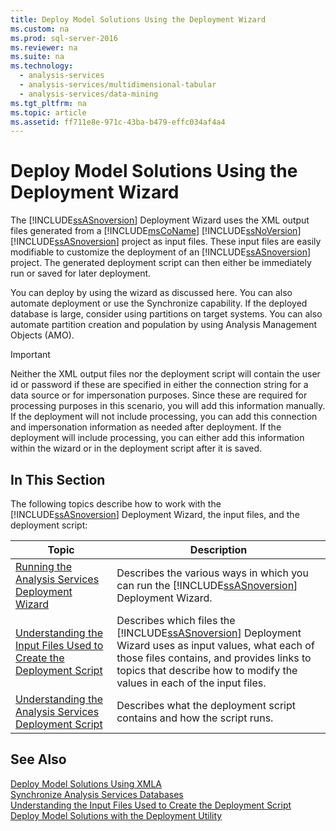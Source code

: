 ```yaml
---
title: Deploy Model Solutions Using the Deployment Wizard
ms.custom: na
ms.prod: sql-server-2016
ms.reviewer: na
ms.suite: na
ms.technology: 
  - analysis-services
  - analysis-services/multidimensional-tabular
  - analysis-services/data-mining
ms.tgt_pltfrm: na
ms.topic: article
ms.assetid: ff711e8e-971c-43ba-b479-effc034af4a4
---
```

# Deploy Model Solutions Using the Deployment Wizard
  The [!INCLUDE[ssASnoversion](../../Topics/TopicNameContainA/includes/ssASnoversion_md.md)] Deployment Wizard uses the XML output files generated from a [!INCLUDE[msCoName](../../Topics/TopicNameContainA/includes/msCoName_md.md)] [!INCLUDE[ssNoVersion](../../Topics/TopicNameContainA/includes/ssNoVersion_md.md)] [!INCLUDE[ssASnoversion](../../Topics/TopicNameContainA/includes/ssASnoversion_md.md)] project as input files. These input files are easily modifiable to customize the deployment of an [!INCLUDE[ssASnoversion](../../Topics/TopicNameContainA/includes/ssASnoversion_md.md)] project. The generated deployment script can then either be immediately run or saved for later deployment.  
  
 You can deploy by using the wizard as discussed here. You can also automate deployment or use the Synchronize capability. If the deployed database is large, consider using partitions on target systems. You can also automate partition creation and population by using Analysis Management Objects \(AMO\).  
  
> [!IMPORTANT]  
>  Neither the XML output files nor the deployment script will contain the user id or password if these are specified in either the connection string for a data source or for impersonation purposes. Since these are required for processing purposes in this scenario, you will add this information manually. If the deployment will not include processing, you can add this connection and impersonation information as needed after deployment. If the deployment will include processing, you can either add this information within the wizard or in the deployment script after it is saved.  
  
## In This Section  
 The following topics describe how to work with the [!INCLUDE[ssASnoversion](../../Topics/TopicNameContainA/includes/ssASnoversion_md.md)] Deployment Wizard, the input files, and the deployment script:  
  
|Topic|Description|  
|-----------|-----------------|  
|[Running the Analysis Services Deployment Wizard](../../Topics/TopicNameNotContainA/Running-the-Analysis-Services-Deployment-Wizard.md)|Describes the various ways in which you can run the [!INCLUDE[ssASnoversion](../../Topics/TopicNameContainA/includes/ssASnoversion_md.md)] Deployment Wizard.|  
|[Understanding the Input Files Used to Create the Deployment Script](../../Topics/TopicNameNotContainA/Understanding-the-Input-Files-Used-to-Create-the-Deployment-Script.md)|Describes which files the [!INCLUDE[ssASnoversion](../../Topics/TopicNameContainA/includes/ssASnoversion_md.md)] Deployment Wizard uses as input values, what each of those files contains, and provides links to topics that describe how to modify the values in each of the input files.|  
|[Understanding the Analysis Services Deployment Script](../../Topics/TopicNameNotContainA/Understanding-the-Analysis-Services-Deployment-Script.md)|Describes what the deployment script contains and how the script runs.|  
  
## See Also  
 [Deploy Model Solutions Using XMLA](../../Topics/TopicNameNotContainA/Deploy-Model-Solutions-Using-XMLA.md)   
 [Synchronize Analysis Services Databases](../../Topics/TopicNameNotContainA/Synchronize-Analysis-Services-Databases.md)   
 [Understanding the Input Files Used to Create the Deployment Script](../../Topics/TopicNameNotContainA/Understanding-the-Input-Files-Used-to-Create-the-Deployment-Script.md)   
 [Deploy Model Solutions with the Deployment Utility](../../Topics/TopicNameNotContainA/Deploy-Model-Solutions-with-the-Deployment-Utility.md)  
  
  